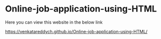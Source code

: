 # Online-job-application-using-HTML

Here you can view this website in the below link

https://venkatareddych.github.io/Online-job-application-using-HTML/
